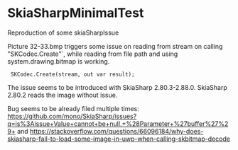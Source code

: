 # SkiaSharpMinimalTest

Reproduction of some skiaSharpIssue

Picture 32-33.bmp triggers some issue on reading from stream on calling "SKCodec.Create"`, while reading from file path and using system.drawing.bitmap is working.

```
 SKCodec.Create(stream, out var result); 
```

The issue seems to be introduced with SkiaSharp 2.80.3-2.88.0. SkiaSharp 2.80.2 reads the image without issue.

Bug seems to be already filed multiple times: https://github.com/mono/SkiaSharp/issues?q=is%3Aissue+Value+cannot+be+null.+%28Parameter+%27buffer%27%29+ and https://stackoverflow.com/questions/66096184/why-does-skiasharp-fail-to-load-some-image-in-uwp-when-calling-skbitmap-decode